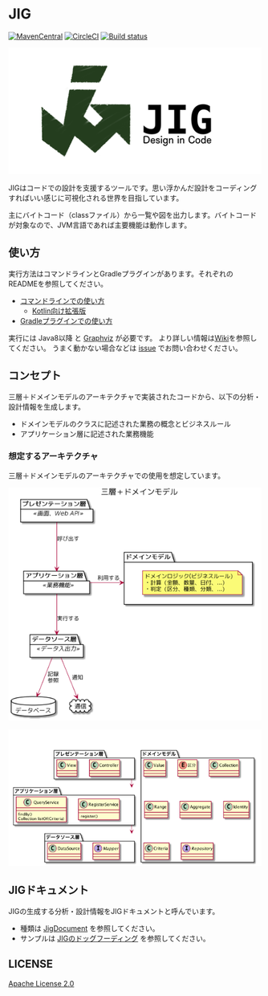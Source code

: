 # JIG

[![MavenCentral](https://maven-badges.herokuapp.com/maven-central/org.dddjava.jig/jig-core/badge.svg)](https://maven-badges.herokuapp.com/maven-central/org.dddjava.jig/jig-core)
[![CircleCI](https://circleci.com/gh/dddjava/jig/tree/main.svg?style=svg)](https://circleci.com/gh/dddjava/jig)
[![Build status](https://ci.appveyor.com/api/projects/status/yklsnjlvds0l3ka5/branch/main?svg=true)](https://ci.appveyor.com/project/irof/jig/branch/main)

![banner](./docs/banner.png)

JIGはコードでの設計を支援するツールです。思い浮かんだ設計をコーディングすればいい感じに可視化される世界を目指しています。

主にバイトコード（classファイル）から一覧や図を出力します。バイトコードが対象なので、JVM言語であれば主要機能は動作します。

## 使い方

実行方法はコマンドラインとGradleプラグインがあります。それぞれのREADMEを参照してください。

- [コマンドラインでの使い方](./jig-cli)
  - [Kotlin向け拡張版](./jig-cli-kt)
- [Gradleプラグインでの使い方](./jig-gradle-plugin)

実行には Java8以降 と [Graphviz](https://www.graphviz.org/) が必要です。
より詳しい情報は[Wiki](https://github.com/dddjava/jig/wiki)を参照してください。
うまく動かない場合などは [issue](https://github.com/dddjava/jig/issues/new/choose) でお問い合わせください。

## コンセプト

三層＋ドメインモデルのアーキテクチャで実装されたコードから、以下の分析・設計情報を生成します。

- ドメインモデルのクラスに記述された業務の概念とビジネスルール
- アプリケーション層に記述された業務機能

### 想定するアーキテクチャ

三層＋ドメインモデルのアーキテクチャでの使用を想定しています。

![ドメインモデルのクラスに記述された業務の概念とビジネスルール](./docs/overview.png)

![アプリケーション層に記述された業務機能](./docs/architecture.png)

## JIGドキュメント

JIGの生成する分析・設計情報をJIGドキュメントと呼んでいます。

- 種類は [JigDocument](./jig-core/src/main/java/org/dddjava/jig/domain/model/documents/documentformat/JigDocument.java) を参照してください。
- サンプルは [JIGのドッグフーディング](https://dddjava.github.io/jig/) を参照してください。

## LICENSE

[Apache License 2.0](LICENSE)

